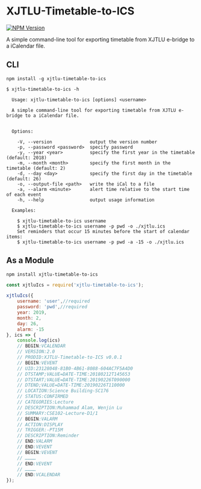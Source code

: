 # XJTLU-Timetable-to-ICS

[![NPM Version](http://img.shields.io/npm/v/xjtlu-timetable-to-ics.svg?style=flat)](https://www.npmjs.org/package/xjtlu-timetable-to-ics)

A simple command-line tool for exporting timetable from 
XJTLU e-bridge to a iCalendar file.

## CLI
    npm install -g xjtlu-timetable-to-ics

```
$ xjtlu-timetable-to-ics -h

  Usage: xjtlu-timetable-to-ics [options] <username>

  A simple command-line tool for exporting timetable from XJTLU e-bridge to a iCalendar file.


  Options:

    -V, --version              output the version number
    -p, --password <password>  specify password
    -y, --year <year>          specify the first year in the timetable (default: 2018)
    -m, --month <month>        specify the first month in the timetable (default: 2)
    -d, --day <day>            specify the first day in the timetable (default: 26)
    -o, --output-file <path>   write the iCal to a file
    -a, --alarm <minute>       alert time relative to the start time of each event
    -h, --help                 output usage information

  Examples:

    $ xjtlu-timetable-to-ics username
    $ xjtlu-timetable-to-ics username -p pwd -o ./xjtlu.ics
    Set reminders that occur 15 minutes before the start of calendar items:
    $ xjtlu-timetable-to-ics username -p pwd -a -15 -o ./xjtlu.ics
```

## As a Module
    npm install xjtlu-timetable-to-ics
```javascript
const xjtluIcs = require('xjtlu-timetable-to-ics');

xjtluIcs({
    username: 'user',//required
    password: 'pwd',//required
    year: 2019,
    month: 2,
    day: 26,
    alarm: -15
}, ics => {
    console.log(ics)
    // BEGIN:VCALENDAR
    // VERSION:2.0
    // PRODID:XJTLU-Timetable-to-ICS v0.0.1
    // BEGIN:VEVENT
    // UID:23128048-81B0-4B61-8088-604AC7F5A4D0
    // DTSTAMP;VALUE=DATE-TIME:20180212T145653
    // DTSTART;VALUE=DATE-TIME:20190226T090000
    // DTEND;VALUE=DATE-TIME:20190226T110000
    // LOCATION:Science Building-SC176
    // STATUS:CONFIRMED
    // CATEGORIES:Lecture
    // DESCRIPTION:Muhammad Alam, Wenjin Lu
    // SUMMARY:CSE102-Lecture-D1/1
    // BEGIN:VALARM
    // ACTION:DISPLAY
    // TRIGGER:-PT15M
    // DESCRIPTION:Reminder
    // END:VALARM
    // END:VEVENT
    // BEGIN:VEVENT
    // …………
    // END:VEVENT
    // …………
    // END:VCALENDAR
});
```